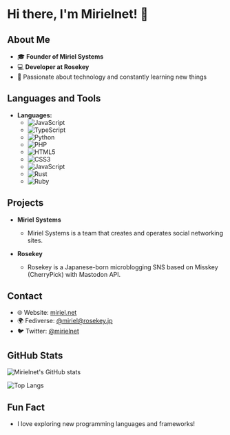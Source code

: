 # Hi there, I'm Mirielnet! 👋

## About Me

- 🎓 **Founder of Miriel Systems**
- 💻 **Developer at Rosekey**
- 🌱 Passionate about technology and constantly learning new things

## Languages and Tools

- **Languages:**
  - ![JavaScript](https://img.shields.io/badge/-JavaScript-F7DF1E?style=flat&logo=javascript&logoColor=000)
  - ![TypeScript](https://img.shields.io/badge/-TypeScript-007ACC?style=flat&logo=typescript&logoColor=white)
  - ![Python](https://img.shields.io/badge/-Python-3776AB?style=flat&logo=python&logoColor=white)
  - ![PHP](https://img.shields.io/badge/-PHP-777BB4?style=flat&logo=php&logoColor=white)
  - ![HTML5](https://img.shields.io/badge/-HTML5-E34F26?style=flat&logo=html5&logoColor=white)
  - ![CSS3](https://img.shields.io/badge/-CSS3-1572B6?style=flat&logo=css3&logoColor=white)
  - ![JavaScript](https://img.shields.io/badge/-JavaScript-F7DF1E?style=flat&logo=javascript&logoColor=black)
  - ![Rust](https://img.shields.io/badge/-Rust-000000?style=flat&logo=rust&logoColor=white)
  - ![Ruby](https://img.shields.io/badge/-Ruby-CC342D?style=flat&logo=ruby&logoColor=white)

## Projects

- **Miriel Systems**
  - Miriel Systems is a team that creates and operates social networking sites.

- **Rosekey**
  - Rosekey is a Japanese-born microblogging SNS based on Misskey (CherryPick) with Mastodon API.

## Contact

- 🌐 Website: [miriel.net](https://miriel.net)
- 🌍 Fediverse: [@miriel@rosekey.jp](https://rosekey.jp/@miriel)
- 🐦 Twitter: [@mirielnet](https://twitter.com/mirielnet)

## GitHub Stats

![Mirielnet's GitHub stats](https://github-readme-stats.vercel.app/api?username=mirielnet&show_icons=true&theme=radical)

![Top Langs](https://github-readme-stats.vercel.app/api/top-langs/?username=mirielnet&layout=compact&theme=radical)

## Fun Fact

- I love exploring new programming languages and frameworks!
